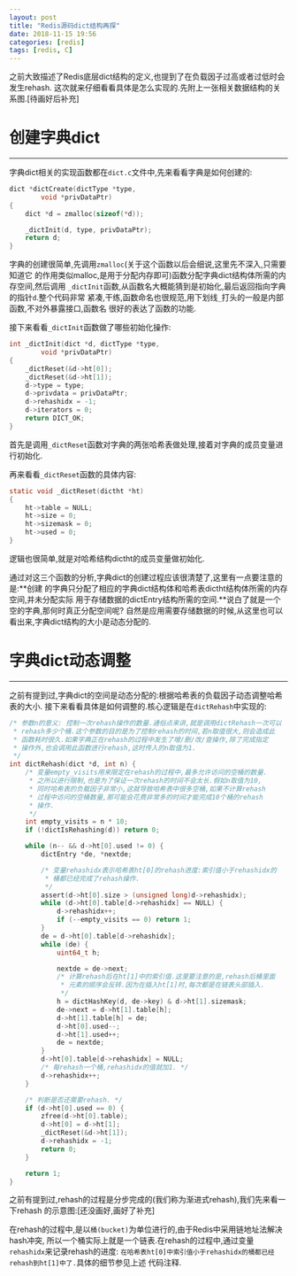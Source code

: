 ```yaml
---
layout: post
title: "Redis源码dict结构再探"
date: 2018-11-15 19:56
categories: [redis]
tags: [redis, C]
---
```


之前大致描述了Redis底层dict结构的定义,也提到了在负载因子过高或者过低时会发生rehash.
这次就来仔细看看具体是怎么实现的.先附上一张相关数据结构的关系图.[待画好后补充]

# 创建字典dict
---
字典dict相关的实现函数都在`dict.c`文件中,先来看看字典是如何创建的:
```c
dict *dictCreate(dictType *type,
        void *privDataPtr)
{
    dict *d = zmalloc(sizeof(*d));

    _dictInit(d, type, privDataPtr);
    return d;
}
```
字典的创建很简单,先调用`zmalloc`(关于这个函数以后会细说,这里先不深入,只需要知道它
的作用类似malloc,是用于分配内存即可)函数分配字典dict结构体所需的内存空间,然后调用
`_dictInit`函数,从函数名大概能猜到是初始化,最后返回指向字典的指针`d`.整个代码非常
紧凑,干练,函数命名也很规范,用下划线`_`打头的一般是内部函数,不对外暴露接口,函数名
很好的表达了函数的功能.

接下来看看`_dictInit`函数做了哪些初始化操作:
```c
int _dictInit(dict *d, dictType *type,
        void *privDataPtr)
{
    _dictReset(&d->ht[0]);
    _dictReset(&d->ht[1]);
    d->type = type;
    d->privdata = privDataPtr;
    d->rehashidx = -1;
    d->iterators = 0;
    return DICT_OK;
}
```
首先是调用`_dictReset`函数对字典的两张哈希表做处理,接着对字典的成员变量进行初始化.

再来看看`_dictReset`函数的具体内容:
```c
static void _dictReset(dictht *ht)
{
    ht->table = NULL;
    ht->size = 0;
    ht->sizemask = 0;
    ht->used = 0;
}
```
逻辑也很简单,就是对哈希结构dictht的成员变量做初始化.

通过对这三个函数的分析,字典dict的创建过程应该很清楚了,这里有一点要注意的是:**创建
的字典只分配了相应的字典dict结构体和哈希表dictht结构体所需的内存空间,并未分配实际
用于存储数据的dictEntry结构所需的空间.**说白了就是一个空的字典,那何时真正分配空间呢?
自然是应用需要存储数据的时候,从这里也可以看出来,字典dict结构的大小是动态分配的.

# 字典dict动态调整
---
之前有提到过,字典dict的空间是动态分配的:根据哈希表的负载因子动态调整哈希表的大小.
接下来看看具体是如何调整的.核心逻辑是在`dictRehash`中实现的:
```c
/* 参数n的意义: 控制一次rehash操作的数量.通俗点来讲,就是调用dictRehash一次可以
 * rehash多少个桶.这个参数的目的是为了控制rehash的时间,若n取值很大,则会造成此
 * 函数耗时很久.如果字典正在rehash的过程中发生了增/删/改/查操作,除了完成指定
 * 操作外,也会调用此函数进行rehash,这时传入的n取值为1.
 */
int dictRehash(dict *d, int n) {
    /* 变量empty_visits用来限定在rehash的过程中,最多允许访问的空桶的数量.
     * 之所以进行限制,也是为了保证一次rehash的时间不会太长.假如n取值为10,
     * 同时哈希表的负载因子非常小,这就导致哈希表中很多空桶,如果不计算rehash
     * 过程中访问的空桶数量,那可能会花费非常多的时间才能完成10个桶的rehash
     * 操作.
     */
    int empty_visits = n * 10;
    if (!dictIsRehashing(d)) return 0;

    while (n-- && d->ht[0].used != 0) {
        dictEntry *de, *nextde;

        /* 变量rehashidx表示哈希表ht[0]的rehash进度:索引值小于rehashidx的
         * 桶都已经完成了rehash操作.
         */
        assert(d->ht[0].size > (unsigned long)d->rehashidx);
        while (d->ht[0].table[d->rehashidx] == NULL) {
            d->rehashidx++;
            if (--empty_visits == 0) return 1;
        }
        de = d->ht[0].table[d->rehashidx];
        while (de) {
            uint64_t h;

            nextde = de->next;
            /* 计算rehash后在ht[1]中的索引值.这里要注意的是,rehash后桶里面
             * 元素的顺序会反转.因为在插入ht[1]时,每次都是在链表头部插入.
             */
            h = dictHashKey(d, de->key) & d->ht[1].sizemask;
            de->next = d->ht[1].table[h];
            d->ht[1].table[h] = de;
            d->ht[0].used--;
            d->ht[1].used++;
            de = nextde;
        }
        d->ht[0].table[d->rehashidx] = NULL;
        /* 每rehash一个桶,rehashidx的值就加1. */
        d->rehashidx++;
    }

    /* 判断是否还需要rehash. */
    if (d->ht[0].used == 0) {
        zfree(d->ht[0].table);
        d->ht[0] = d->ht[1];
        _dictReset(&d->ht[1]);
        d->rehashidx = -1;
        return 0;
    }

    return 1;
}
```
之前有提到过,rehash的过程是分步完成的(我们称为渐进式rehash),我们先来看一下rehash
的示意图:[还没画好,画好了补充]

在rehash的过程中,是以`桶(bucket)`为单位进行的,由于Redis中采用链地址法解决hash冲突,
所以一个桶实际上就是一个链表.在rehash的过程中,通过变量`rehashidx`来记录rehash的进度:
`在哈希表ht[0]中索引值小于rehashidx的桶都已经rehash到ht[1]中了.`具体的细节参见上述
代码注释.
